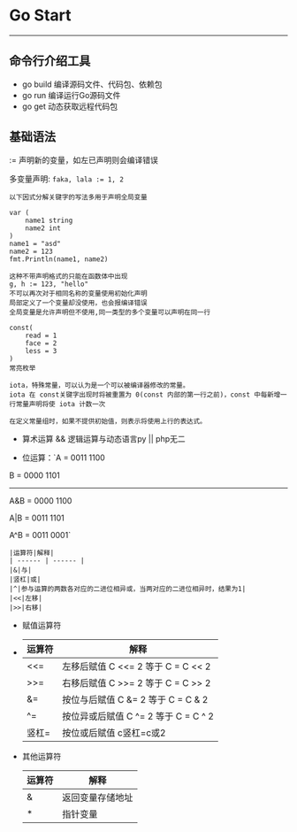 # Go Start #

----------


## 命令行介绍工具 ##

- go build 编译源码文件、代码包、依赖包
- go run 编译运行Go源码文件
- go get 动态获取远程代码包

## 基础语法 ##

:= 声明新的变量，如左已声明则会编译错误

多变量声明: `faka, lala := 1, 2`

	以下因式分解关键字的写法多用于声明全局变量

	var (
		name1 string
		name2 int
	)
	name1 = "asd"
	name2 = 123
	fmt.Println(name1, name2)

	这种不带声明格式的只能在函数体中出现
    g, h := 123, "hello"
    不可以再次对于相同名称的变量使用初始化声明
	局部定义了一个变量却没使用，也会报编译错误
	全局变量是允许声明但不使用,同一类型的多个变量可以声明在同一行

	const(
		read = 1
		face = 2
		less = 3
	)
	常亮枚举

	iota，特殊常量，可以认为是一个可以被编译器修改的常量。
	iota 在 const关键字出现时将被重置为 0(const 内部的第一行之前)，const 中每新增一行常量声明将使 iota 计数一次

	在定义常量组时，如果不提供初始值，则表示将使用上行的表达式。


- 算术运算 && 逻辑运算与动态语言py || php无二

- 位运算：`A = 0011 1100

B = 0000 1101

-----------------

A&B = 0000 1100

A|B = 0011 1101

A^B = 0011 0001`


	|运算符|解释|
	| ------ | ------ |
	|&|与|
	|竖杠|或|
	|^|参与运算的两数各对应的二进位相异或，当两对应的二进位相异时，结果为1|
	|<<|左移|
	|>>|右移|

- 赋值运算符
- 
	|运算符|解释|
	| ------ | ------ |
	|<<=|左移后赋值 C <<= 2 等于 C = C << 2|
	|>>=|右移后赋值 C >>= 2 等于 C = C >> 2|
	|&=|按位与后赋值 C &= 2 等于 C = C & 2|
	|^=|按位异或后赋值 C ^= 2 等于 C = C ^ 2|
	|竖杠=|按位或后赋值 c竖杠=c或2 |

- 其他运算符

	|运算符|解释|
	| ------ | ------ |
	|&|返回变量存储地址|
	|*|指针变量|

